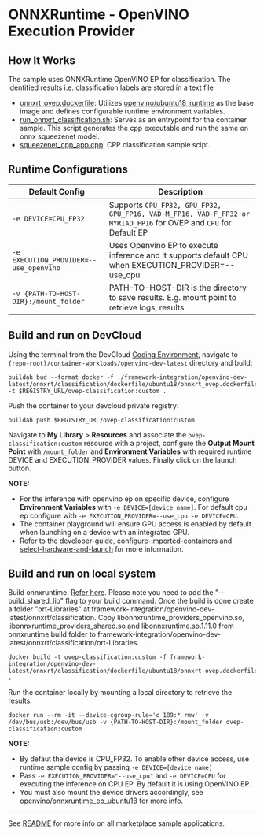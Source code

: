 # ONNXRuntime - OpenVINO Execution Provider

## How It Works
The sample uses ONNXRuntime OpenVINO EP for classification. The identified results i.e. classification labels are stored in a text file 

* [onnxrt_ovep.dockerfile](dockerfile/ubuntu18/onnxrt_ovep.dockerfile): Utilizes [openvino/ubuntu18_runtime](https://hub.docker.com/r/openvino/ubuntu18_runtime) as the base image and defines configurable runtime environment variables.
* [run_onnxrt_classification.sh](run_onnxrt_classification.sh): Serves as an entrypoint for the container sample. This script generates the cpp executable and run the same on onnx squeezenet model.
* [squeezenet_cpp_app.cpp](squeezenet_cpp_app.cpp): CPP classification sample scipt.


## Runtime Configurations
| Default Config | Description |
| --- | --- |
| ``-e DEVICE=CPU_FP32`` | Supports ``CPU_FP32, GPU_FP32, GPU_FP16, VAD-M_FP16, VAD-F_FP32 or MYRIAD_FP16`` for OVEP and ``CPU`` for Default EP |
| ``-e EXECUTION_PROVIDER=--use_openvino`` | Uses Openvino EP to execute inference and it supports default CPU when EXECUTION_PROVIDER=--use_cpu  |
| ``-v {PATH-TO-HOST-DIR}:/mount_folder`` | PATH-TO-HOST-DIR is the directory to save results. E.g. mount point to retrieve logs, results |

## Build and run on DevCloud
Using the terminal from the DevCloud [Coding Environment](https://www.intel.com/content/www/us/en/develop/documentation/devcloud-containers/top/index/build-containers-from-terminal.html), navigate to `{repo-root}/container-workloads/openvino-dev-latest` directory and build:

```
buildah bud --format docker -f ./framework-integration/openvino-dev-latest/onnxrt/classification/dockerfile/ubuntu18/onnxrt_ovep.dockerfile -t $REGISTRY_URL/ovep-classification:custom .
```

Push the container to your devcloud private registry:
```
buildah push $REGISTRY_URL/ovep-classification:custom
```

Navigate to **My Library** > **Resources** and associate the ``ovep-classification:custom`` resource with a project, configure the **Output Mount Point** with ``/mount_folder`` and **Environment Variables** with required runtime DEVICE and EXECUTION_PROVIDER values. Finally click on the launch button.

**NOTE:** 
* For the inference with openvino ep on specific device, configure **Environment Variables** with ``-e DEVICE=[device name]``. For default cpu ep configure with ``-e EXECUTION_PROVIDER=--use_cpu -e DEVICE=CPU``.
* The container playground will ensure GPU access is enabled by default when launching on a device with an integrated GPU.
* Refer to the developer-guide, [configure-imported-containers](https://www.intel.com/content/www/us/en/develop/documentation/devcloud-containers/top/index-2/configure-imported-containers.html)
and [select-hardware-and-launch](https://www.intel.com/content/www/us/en/develop/documentation/devcloud-containers/top/index-2/select-hardware-and-launch.html) for more information.


## Build and run on local system
Build onnxruntime. [Refer here](https://www.onnxruntime.ai/docs/build/). Please note you need to add the "--build_shared_lib" flag to your build command. Once the build is done create a folder "ort-Libraries" at framework-integration/openvino-dev-latest/onnxrt/classification. Copy libonnxruntime_providers_openvino.so, libonnxruntime_providers_shared.so and libonnxruntime.so.1.11.0 from onnxruntime build folder to framework-integration/openvino-dev-latest/onnxrt/classification/ort-Libraries.
```
docker build -t ovep-classification:custom -f framework-integration/openvino-dev-latest/onnxrt/classification/dockerfile/ubuntu18/onnxrt_ovep.dockerfile  .
```

Run the container locally by mounting a local directory to retrieve the results:
```
docker run --rm -it --device-cgroup-rule='c 189:* rmw' -v /dev/bus/usb:/dev/bus/usb -v {PATH-TO-HOST-DIR}:/mount_folder ovep-classification:custom
```
**NOTE:** 
* By defaut the device is CPU_FP32. To enable other device access, use runtime sample config by passing ``-e DEVICE=[device name]``
* Pass ``-e EXECUTION_PROVIDER="--use_cpu"`` and ``-e DEVICE=CPU`` for executing the inference on CPU EP. By default it is using OpenVINO EP.
* You must also mount the device drivers accordingly, see [openvino/onnxruntime_ep_ubuntu18](https://hub.docker.com/r/openvino/onnxruntime_ep_ubuntu18) for more info.


---
See [README](../../../../README.md) for more info on all marketplace sample applications.
